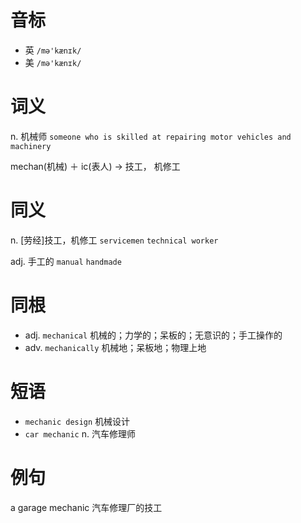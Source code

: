 # 音标

- 英 `/mə'kænɪk/`
- 美 `/mə'kænɪk/`

# 词义

n. 机械师
`someone who is skilled at repairing motor vehicles and machinery`



mechan(机械) ＋ ic(表人) → 技工， 机修工

# 同义

n. [劳经]技工，机修工
`servicemen` `technical worker`

adj. 手工的
`manual` `handmade`

# 同根

- adj. `mechanical` 机械的；力学的；呆板的；无意识的；手工操作的
- adv. `mechanically` 机械地；呆板地；物理上地

# 短语

- `mechanic design` 机械设计
- `car mechanic` n. 汽车修理师

# 例句

a garage mechanic
汽车修理厂的技工


